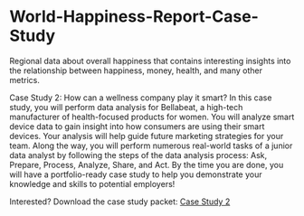 # World-Happiness-Report-Case-Study
Regional data about overall happiness that contains interesting insights into the relationship between happiness, money, health, and many other metrics.


Case Study 2: How can a wellness company play it smart?
In this case study, you will perform data analysis for Bellabeat, a high-tech manufacturer of health-focused products for women. You will analyze smart device data to gain insight into how consumers are using their smart devices. Your analysis will help guide future marketing strategies for your team. Along the way, you will perform numerous real-world tasks of a junior data analyst by following the steps of the data analysis process: Ask, Prepare, Process, Analyze, Share, and Act. By the time you are done, you will have a portfolio-ready case study to help you demonstrate your knowledge and skills to potential employers!

Interested? Download the case study packet: [Case Study 2](Case-Study-2.pdf)


